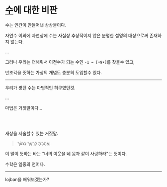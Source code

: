 # [수](./Number.md)에 대한 비판

수는 인간이 만들어낸 상상물이다.

자연수 이외에 자연상에 수는 사실상 추상적이지 않은 분명한 설명의 대상으로써 존재하지 않는다.

...

그러나 우리는 더해줘서 이전수가 되는 수인 `-1 = [•9•]`를 찾을수 있고,

반조각을 뜻하는 가상의 개념도 충분히 도입할수 있다.

---

우리가 봣던 수는 마법적인 허구였던것.

...

마법은 거짓말이다...

<br/><br/>

새상을 서술할수 있는 거짓말.

> וְאָהַבְתָּ לְרֵעֲךָ כָּמוֹךָ

이 말이 뜻하는 바는 "너의 이웃을 네 몸과 같이 사랑하라"는 뜻이다.

수학은 일종의 언어다.

---

lojban을 배워보겠는가?